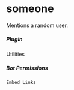 # someone 

Mentions a random user.
			

##### Plugin
Utilities


##### Bot Permissions
`Embed Links`